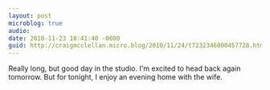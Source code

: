 ```yaml
---
layout: post
microblog: true
audio: 
date: 2010-11-23 18:41:40 -0600
guid: http://craigmcclellan.micro.blog/2010/11/24/t7232346000457728.html
---
```

Really long, but good day in the studio. I'm excited to head back again tomorrow. But for tonight, I enjoy an evening home with the wife.
